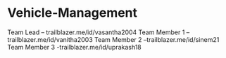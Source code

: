 # Vehicle-Management
Team Lead – trailblazer.me/id/vasantha2004
Team Member 1 –trailblazer.me/id/vanitha2003
Team Member 2 –trailblazer.me/id/sinem21
Team Member 3 -trailblazer.me/id/uprakash18
